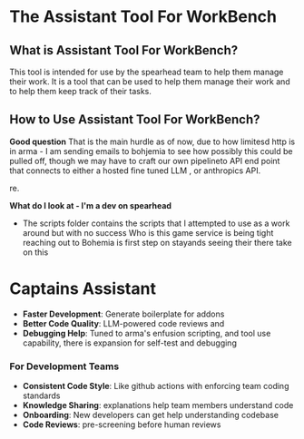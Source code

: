 # The Assistant Tool For WorkBench


## What is Assistant Tool For WorkBench?
This tool is intended for use by the 
spearhead team to help them manage their
work. It is a tool that can be used to
help them manage their work and to help
them keep track of their tasks.

## How to Use Assistant Tool For WorkBench?

**Good question** That is the main hurdle  as of now, due to how limitesd http is in arma - I am sending emails to bohjemia to see how possibly this could be pulled off, though we may have to craft our own pipelineto API end point that connects to either a hosted
fine tuned LLM , or anthropics API.

re.

**What do I look at - I'm a dev on spearhead**

- The scripts folder contains the scripts that I attempted to use as a work around but with no success Who is this game service is being tight reaching out to Bohemia is first step on stayands seeing their there take on this

# Captains Assistant
- **Faster Development**: Generate boilerplate for addons
- **Better Code Quality**: LLM-powered code reviews and 
- **Debugging Help**:  Tuned to arma's enfusion scripting, and tool use capability, there is expansion for self-test and debugging

### For Development Teams
- **Consistent Code Style**: Like github actions with  enforcing team coding standards 
- **Knowledge Sharing**: explanations help team members understand code
- **Onboarding**: New developers can get help understanding codebase
- **Code Reviews**: pre-screening before human reviews
